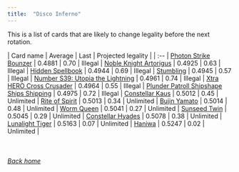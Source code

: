 ```yaml
---
title:  "Disco Inferno"
---
```


This is a list of cards that are likely to change legality before the next rotation.

| Card name | Average | Last | Projected legality |
| :-- |
[Photon Strike Bounzer](https://db.ygoprodeck.com/card/?search=Photon%20Strike%20Bounzer) | 0.4881 | 0.70 | Illegal |
[Noble Knight Artorigus](https://db.ygoprodeck.com/card/?search=Noble%20Knight%20Artorigus) | 0.4925 | 0.63 | Illegal |
[Hidden Spellbook](https://db.ygoprodeck.com/card/?search=Hidden%20Spellbook) | 0.4944 | 0.69 | Illegal |
[Stumbling](https://db.ygoprodeck.com/card/?search=Stumbling) | 0.4945 | 0.57 | Illegal |
[Number S39: Utopia the Lightning](https://db.ygoprodeck.com/card/?search=Number%20S39:%20Utopia%20the%20Lightning) | 0.4961 | 0.74 | Illegal |
[Xtra HERO Cross Crusader](https://db.ygoprodeck.com/card/?search=Xtra%20HERO%20Cross%20Crusader) | 0.4964 | 0.55 | Illegal |
[Plunder Patroll Shipshape Ships Shipping](https://db.ygoprodeck.com/card/?search=Plunder%20Patroll%20Shipshape%20Ships%20Shipping) | 0.4975 | 0.72 | Illegal |
[Constellar Kaus](https://db.ygoprodeck.com/card/?search=Constellar%20Kaus) | 0.5012 | 0.45 | Unlimited |
[Rite of Spirit](https://db.ygoprodeck.com/card/?search=Rite%20of%20Spirit) | 0.5013 | 0.34 | Unlimited |
[Bujin Yamato](https://db.ygoprodeck.com/card/?search=Bujin%20Yamato) | 0.5014 | 0.48 | Unlimited |
[Worm Queen](https://db.ygoprodeck.com/card/?search=Worm%20Queen) | 0.5041 | 0.27 | Unlimited |
[Sunseed Twin](https://db.ygoprodeck.com/card/?search=Sunseed%20Twin) | 0.5045 | 0.29 | Unlimited |
[Constellar Hyades](https://db.ygoprodeck.com/card/?search=Constellar%20Hyades) | 0.5078 | 0.38 | Unlimited |
[Lunalight Tiger](https://db.ygoprodeck.com/card/?search=Lunalight%20Tiger) | 0.5163 | 0.07 | Unlimited |
[Haniwa](https://db.ygoprodeck.com/card/?search=Haniwa) | 0.5247 | 0.02 | Unlimited |

<br>

###### [Back home](index)